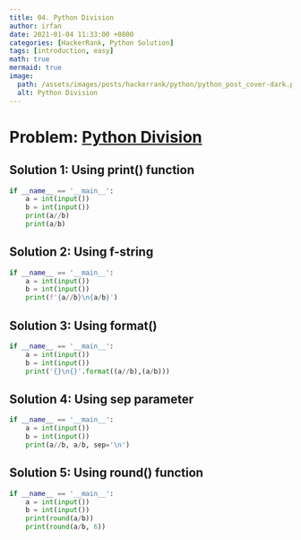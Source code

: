 ```yaml
---
title: 04. Python Division
author: irfan
date: 2021-01-04 11:33:00 +0800
categories: [HackerRank, Python Solution]
tags: [introduction, easy]
math: true
mermaid: true
image:
  path: /assets/images/posts/hackerrank/python/python_post_cover-dark.png
  alt: Python Division
---
```


# **Problem:** [Python Division](https://www.hackerrank.com/challenges/python-division/)

## Solution 1: Using print() function

```python
if __name__ == '__main__':
    a = int(input())
    b = int(input())
    print(a//b)
    print(a/b)
```

## Solution 2: Using f-string

```python
if __name__ == '__main__':
    a = int(input())
    b = int(input())
    print(f'{a//b}\n{a/b}')
```

## Solution 3: Using format()

```python
if __name__ == '__main__':
    a = int(input())
    b = int(input())
    print('{}\n{}'.format((a//b),(a/b)))
```

## Solution 4: Using sep parameter

```python
if __name__ == '__main__':
    a = int(input())
    b = int(input())
    print(a//b, a/b, sep='\n')
```

## Solution 5: Using round() function

```python
if __name__ == '__main__':
    a = int(input())
    b = int(input())
    print(round(a/b))
    print(round(a/b, 6))
```







